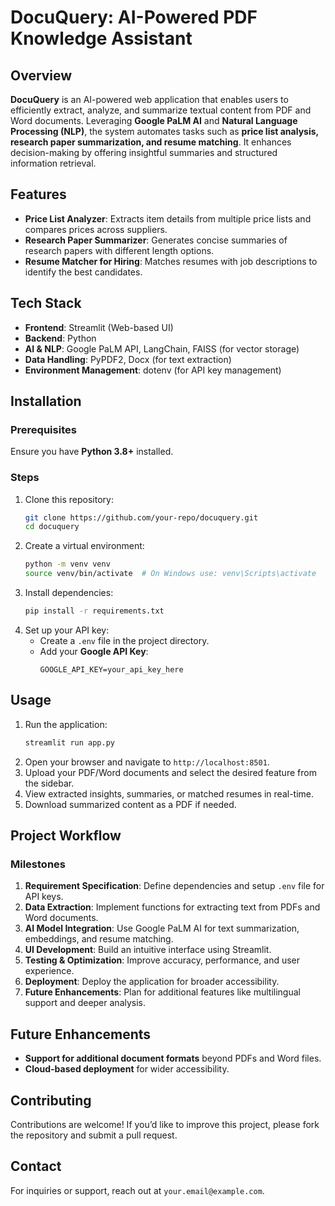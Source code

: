 # DocuQuery: AI-Powered PDF Knowledge Assistant

## Overview
**DocuQuery** is an AI-powered web application that enables users to efficiently extract, analyze, and summarize textual content from PDF and Word documents. Leveraging **Google PaLM AI** and **Natural Language Processing (NLP)**, the system automates tasks such as **price list analysis, research paper summarization, and resume matching**. It enhances decision-making by offering insightful summaries and structured information retrieval.

## Features
- **Price List Analyzer**: Extracts item details from multiple price lists and compares prices across suppliers.
- **Research Paper Summarizer**: Generates concise summaries of research papers with different length options.
- **Resume Matcher for Hiring**: Matches resumes with job descriptions to identify the best candidates.

## Tech Stack
- **Frontend**: Streamlit (Web-based UI)
- **Backend**: Python
- **AI & NLP**: Google PaLM API, LangChain, FAISS (for vector storage)
- **Data Handling**: PyPDF2, Docx (for text extraction)
- **Environment Management**: dotenv (for API key management)

## Installation
### Prerequisites
Ensure you have **Python 3.8+** installed.

### Steps
1. Clone this repository:
   ```bash
   git clone https://github.com/your-repo/docuquery.git
   cd docuquery
   ```
2. Create a virtual environment:
   ```bash
   python -m venv venv
   source venv/bin/activate  # On Windows use: venv\Scripts\activate
   ```
3. Install dependencies:
   ```bash
   pip install -r requirements.txt
   ```
4. Set up your API key:
   - Create a `.env` file in the project directory.
   - Add your **Google API Key**:
     ```plaintext
     GOOGLE_API_KEY=your_api_key_here
     ```

## Usage
1. Run the application:
   ```bash
   streamlit run app.py
   ```
2. Open your browser and navigate to `http://localhost:8501`.
3. Upload your PDF/Word documents and select the desired feature from the sidebar.
4. View extracted insights, summaries, or matched resumes in real-time.
5. Download summarized content as a PDF if needed.

## Project Workflow
### Milestones
1. **Requirement Specification**: Define dependencies and setup `.env` file for API keys.
2. **Data Extraction**: Implement functions for extracting text from PDFs and Word documents.
3. **AI Model Integration**: Use Google PaLM AI for text summarization, embeddings, and resume matching.
4. **UI Development**: Build an intuitive interface using Streamlit.
5. **Testing & Optimization**: Improve accuracy, performance, and user experience.
6. **Deployment**: Deploy the application for broader accessibility.
7. **Future Enhancements**: Plan for additional features like multilingual support and deeper analysis.

## Future Enhancements
- **Support for additional document formats** beyond PDFs and Word files.
- **Cloud-based deployment** for wider accessibility.

## Contributing
Contributions are welcome! If you’d like to improve this project, please fork the repository and submit a pull request.

## Contact
For inquiries or support, reach out at `your.email@example.com`.

